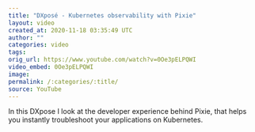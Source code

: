 ```yaml
---
title: "DXposé - Kubernetes observability with Pixie"
layout: video
created_at: 2020-11-18 03:35:49 UTC
author: ""
categories: video
tags: 
orig_url: https://www.youtube.com/watch?v=0Oe3pELPQWI
video_embed: 0Oe3pELPQWI
image: 
permalink: /:categories/:title/
source: YouTube
---
```

In this DXpose I look at the developer experience behind Pixie, that helps you instantly troubleshoot your applications on Kubernetes.
